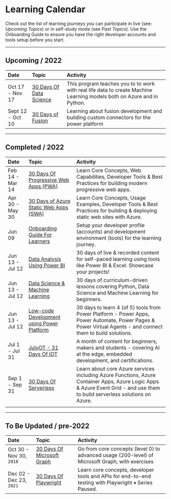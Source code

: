 # Learning Calendar

Check out the list of learning journeys you can participate in live (see: _Upcoming Topics_) or in self-study mode (see _Past Topics_). Use the Onboarding Guide to ensure you have the right developer accounts and tools setup before you start.

---

## Upcoming / 2022

| Date | Topic | Activity |
|:---|:---|:---|
| Oct 17 - Nov 17 | [30 Days Of Data Science](https://microsoft.github.io/30daysof/docs/roadmaps/data-science/) | This program teaches you to to work with real life data to create Machine Learning models both on Azure and in Python. |
| Sept 12 - Oct 10| [30 Days of Fusion](https://microsoft.github.io/30daysof/docs/roadmaps/fusion) |Learning about fusion development and building custom connectors for the power platform |


---

## Completed / 2022

| Date | Topic | Activity |
|:---|:---|:---|
| Feb 14 - Mar 14 | [30 Days Of Progressive Web Apps (PWA)](https://aka.ms/30DaysOfPWA) | Learn Core Concepts, Web Capabilities, Developer Tools & Best Practices for building modern progressive web apps. |
| Apr 30 - May 30 | [30 Days of Azure Static Web Apps (SWA)](https://aka.ms/30DaysOf/SWA) | Learn Core Concepts, Usage Examples, Developer Tools & Best Practices for building & deploying static web sites with Azure. |
| Jun 09 | [Onboarding Guide For Learners](https://aka.ms/30DLOnboardingRecap)| Setup your developer profile (accounts) and development environment (tools) for the learning journey. |
|Jun 13 - Jul 12 | [Data Analysis Using Power BI](https://aka.ms/30DLDATLandingPage) | 30 days of live & recorded content for self-paced learning  using tools like Power BI & Excel. Showcase your projects!|
|Jun 13 - Jul 12 | [Data Science & Machine Learning](https://aka.ms/30DLDSLandingPage) | 30 days of curriculum-driven lessons covering Python, Data Science and Machine Learning for beginners.|
| Jun 13 - Jul 12 | [Low-code Development using Power Platform](https://aka.ms/30DLPPLandingPage) | 30 days to learn 4 (of 5) tools from Power Platform - Power Apps, Power Automate, Power Pages & Power Virtual Agents - and connect them to build solutions. |
| Jul 1 - Jul 31 | [JulyOT - 31 Days Of IOT](https://julyot.dev) | A month of content for beginners, makers and students - covering AI at the edge, embedded development, and certifications. |
| Sep 1 - Sep 31 | [30 Days Of Serverless](https://azure.github.io/Cloud-Native/serverless-september/) | Learn about core Azure services including Azure Functions, Azure Container Apps, Azure Logic Apps & Azure Event Grid - and use them to build serverless solutions on Azure. |
| | | |

---

## To Be Updated / pre-2022

| Date | Topic | Activity |
|:---|:---|:---|
| Oct 30 - Nov 30, `2018` | [30 Days Of Microsoft Graph](https://devblogs.microsoft.com/microsoft365dev/announcing-30-days-of-microsoft-graph-blog-series/) | Go from core concepts (level 0) to advanced usage (200-level) of Microsoft Graph, with exercises |
| Dec 02 - Dec 23, `2021` | [30 Days Of Playwright](https://aka.ms/30DaysOf/Playwright) | Learn core concepts, developer tools and APIs for end-to-end testing with Playwright ⏸ Series Paused. |
